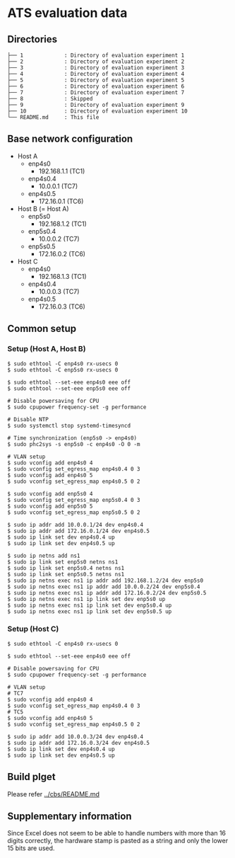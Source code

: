 # ATS evaluation data

## Directories

```
├── 1             : Directory of evaluation experiment 1
├── 2             : Directory of evaluation experiment 2
├── 3             : Directory of evaluation experiment 3
├── 4             : Directory of evaluation experiment 4
├── 5             : Directory of evaluation experiment 5
├── 6             : Directory of evaluation experiment 6
├── 7             : Directory of evaluation experiment 7
├── 8             : Skipped
├── 9             : Directory of evaluation experiment 9
├── 10            : Directory of evaluation experiment 10
└── README.md     : This file
```

## Base network configuration

- Host A
  - enp4s0
    - 192.168.1.1 (TC1)
  - enp4s0.4
    - 10.0.0.1 (TC7)
  - enp4s0.5
    - 172.16.0.1 (TC6)
- Host B (= Host A)
  - enp5s0
    - 192.168.1.2 (TC1)
  - enp5s0.4
    - 10.0.0.2 (TC7)
  - enp5s0.5
    - 172.16.0.2 (TC6)
- Host C
  - enp4s0
    - 192.168.1.3 (TC1)
  - enp4s0.4
    - 10.0.0.3 (TC7)
  - enp4s0.5
    - 172.16.0.3 (TC6)

## Common setup

### Setup (Host A, Host B)
```shell
$ sudo ethtool -C enp4s0 rx-usecs 0
$ sudo ethtool -C enp5s0 rx-usecs 0

$ sudo ethtool --set-eee enp4s0 eee off
$ sudo ethtool --set-eee enp5s0 eee off

# Disable powersaving for CPU
$ sudo cpupower frequency-set -g performance

# Disable NTP
$ sudo systemctl stop systemd-timesyncd

# Time synchronization (enp5s0 -> enp4s0)
$ sudo phc2sys -s enp5s0 -c enp4s0 -O 0 -m

# VLAN setup
$ sudo vconfig add enp4s0 4
$ sudo vconfig set_egress_map enp4s0.4 0 3
$ sudo vconfig add enp4s0 5
$ sudo vconfig set_egress_map enp4s0.5 0 2

$ sudo vconfig add enp5s0 4
$ sudo vconfig set_egress_map enp5s0.4 0 3
$ sudo vconfig add enp5s0 5
$ sudo vconfig set_egress_map enp5s0.5 0 2

$ sudo ip addr add 10.0.0.1/24 dev enp4s0.4
$ sudo ip addr add 172.16.0.1/24 dev enp4s0.5
$ sudo ip link set dev enp4s0.4 up
$ sudo ip link set dev enp4s0.5 up

$ sudo ip netns add ns1
$ sudo ip link set enp5s0 netns ns1
$ sudo ip link set enp5s0.4 netns ns1
$ sudo ip link set enp5s0.5 netns ns1
$ sudo ip netns exec ns1 ip addr add 192.168.1.2/24 dev enp5s0
$ sudo ip netns exec ns1 ip addr add 10.0.0.2/24 dev enp5s0.4
$ sudo ip netns exec ns1 ip addr add 172.16.0.2/24 dev enp5s0.5
$ sudo ip netns exec ns1 ip link set dev enp5s0 up
$ sudo ip netns exec ns1 ip link set dev enp5s0.4 up
$ sudo ip netns exec ns1 ip link set dev enp5s0.5 up
```
### Setup (Host C)
```shell
$ sudo ethtool -C enp4s0 rx-usecs 0

$ sudo ethtool --set-eee enp4s0 eee off

# Disable powersaving for CPU
$ sudo cpupower frequency-set -g performance

# VLAN setup
# TC7
$ sudo vconfig add enp4s0 4
$ sudo vconfig set_egress_map enp4s0.4 0 3
# TC5
$ sudo vconfig add enp4s0 5
$ sudo vconfig set_egress_map enp4s0.5 0 2

$ sudo ip addr add 10.0.0.3/24 dev enp4s0.4
$ sudo ip addr add 172.16.0.3/24 dev enp4s0.5
$ sudo ip link set dev enp4s0.4 up
$ sudo ip link set dev enp4s0.5 up
```

## Build plget
Please refer [../cbs/README.md](../cbs/README.md)

## Supplementary information

Since Excel does not seem to be able to handle numbers with more than 16 digits correctly, the hardware stamp is pasted as a string and only the lower 15 bits are used.
